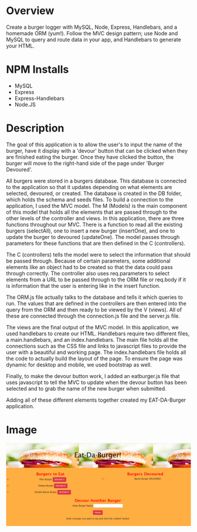 # Overview
Create a burger logger with MySQL, Node, Express, Handlebars, and a homemade ORM (yum!).  Follow the MVC design pattern; use Node and MySQL to query and route data in your app, and Handlebars to generate your HTML.

# NPM Installs
<ul>
    <li> MySQL </li> 
    <li> Express </li>
    <li> Express-Handlebars </li>
    <li> Node.JS </li>
</ul>
 
# Description
 
The goal of this application is to allow the user's to input the name of the burger, have it display with a 'devour' button that can be clicked when they are finished eating the burger. Once they have clicked the button, the burger will move to the right-hand side of the page under 'Burger Devoured'. 
 
All burgers were stored in a burgers database. This database is connected to the application so that it updates depending on what elements are selected, devoured, or created. The database is created in the DB folder, which holds the schema and seeds files. To build a connection to the application, I used the MVC model. The M (Models) is the main component of this model that holds all the elements that are passed through to the other levels of the controller and views. In this application, there are three functions throughout our MVC. There is a function to read all the existing burgers (selectAll), one to insert a new burger (insertOne), and one to update the burger to devoured (updateOne). The model passes through parameters for these functions that are then defined in the C (controllers). 
 
The C (controllers) tells the model were to select the information that should be passed through. Because of certain parameters, some additional elements like an object had to be created so that the data could pass through correctly. The controller also uses req.parameters to select elements from a URL to be passed through to the ORM file or req.body if it is information that the user is entering like in the insert function. 
 
The ORM.js file actually talks to the database and tells it which queries to run. The values that are defined in the controllers are then entered into the query from the ORM and then ready to be viewed by the V (views). All of these are connected through the connection.js file and the server.js file. 
 
The views are the final output of the MVC model. In this application, we used handlebars to create our HTML. Handlebars require two different files, a main.handlebars, and an index.handlebars. The main file holds all the connections such as the CSS file and links to javascript files to provide the user with a beautiful and working page. The index.handlebars file holds all the code to actually build the layout of the page. To ensure the page was dynamic for desktop and mobile, we used bootstrap as well. 
 
Finally, to make the devour button work, I added an eatburger.js file that uses javascript to tell the MVC to update when the devour button has been selected and to grab the name of the new burger when submitted. 
 
Adding all of these different elements together created my EAT-DA-Burger application. 

# Image

<img src="public\assets\img\eatburger.png">



